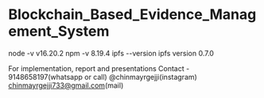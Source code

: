 ﻿# Blockchain_Based_Evidence_Management_System
 node -v
v16.20.2
npm -v
8.19.4
 ipfs --version
ipfs version 0.7.0


For implementation, report and presentations Contact - 
9148658197(whatsapp or call)
@chinmayrgejji(instagram)
chinmayrgejji733@gmail.com(mail)
                             
